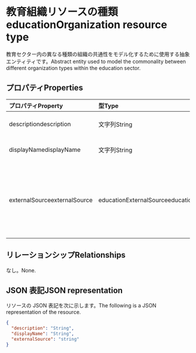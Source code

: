 # <a name="educationorganization-resource-type"></a><span data-ttu-id="8b183-101">教育組織リソースの種類</span><span class="sxs-lookup"><span data-stu-id="8b183-101">educationOrganization resource type</span></span>

<span data-ttu-id="8b183-102">教育セクター内の異なる種類の組織の共通性をモデル化するために使用する抽象エンティティです。</span><span class="sxs-lookup"><span data-stu-id="8b183-102">Abstract entity used to model the commonality between different organization types within the education sector.</span></span>

## <a name="properties"></a><span data-ttu-id="8b183-103">プロパティ</span><span class="sxs-lookup"><span data-stu-id="8b183-103">Properties</span></span>
| <span data-ttu-id="8b183-104">プロパティ</span><span class="sxs-lookup"><span data-stu-id="8b183-104">Property</span></span>     | <span data-ttu-id="8b183-105">型</span><span class="sxs-lookup"><span data-stu-id="8b183-105">Type</span></span>   |<span data-ttu-id="8b183-106">説明</span><span class="sxs-lookup"><span data-stu-id="8b183-106">Description</span></span>|
|:---------------|:--------|:----------|
|<span data-ttu-id="8b183-107">description</span><span class="sxs-lookup"><span data-stu-id="8b183-107">description</span></span>|<span data-ttu-id="8b183-108">文字列</span><span class="sxs-lookup"><span data-stu-id="8b183-108">String</span></span>| <span data-ttu-id="8b183-109">組織の説明</span><span class="sxs-lookup"><span data-stu-id="8b183-109">Organization description.</span></span>|
|<span data-ttu-id="8b183-110">displayName</span><span class="sxs-lookup"><span data-stu-id="8b183-110">displayName</span></span>|<span data-ttu-id="8b183-111">文字列</span><span class="sxs-lookup"><span data-stu-id="8b183-111">String</span></span>| <span data-ttu-id="8b183-112">組織の表示名</span><span class="sxs-lookup"><span data-stu-id="8b183-112">Organization display name.</span></span>|
|<span data-ttu-id="8b183-113">externalSource</span><span class="sxs-lookup"><span data-stu-id="8b183-113">externalSource</span></span>|<span data-ttu-id="8b183-114">educationExternalSource</span><span class="sxs-lookup"><span data-stu-id="8b183-114">educationExternalSource</span></span>| <span data-ttu-id="8b183-115">この組織を作成したソース。</span><span class="sxs-lookup"><span data-stu-id="8b183-115">Source where this organization was created from.</span></span> <span data-ttu-id="8b183-116">使用可能な値: `sis`、`manual`、`unknownFutureValue`。</span><span class="sxs-lookup"><span data-stu-id="8b183-116">The possible values are `sis`, `manual`, or `unknownFutureValue`.</span></span>|

## <a name="relationships"></a><span data-ttu-id="8b183-117">リレーションシップ</span><span class="sxs-lookup"><span data-stu-id="8b183-117">Relationships</span></span>
<span data-ttu-id="8b183-118">なし。</span><span class="sxs-lookup"><span data-stu-id="8b183-118">None.</span></span>


## <a name="json-representation"></a><span data-ttu-id="8b183-119">JSON 表記</span><span class="sxs-lookup"><span data-stu-id="8b183-119">JSON representation</span></span>

<span data-ttu-id="8b183-120">リソースの JSON 表記を次に示します。</span><span class="sxs-lookup"><span data-stu-id="8b183-120">The following is a JSON representation of the resource.</span></span>

<!-- {
  "blockType": "resource",
  "abstract": true,
  "baseType": "microsoft.graph.entity",
  "optionalProperties": [

  ],
  "@odata.type": "microsoft.graph.educationOrganization"
}-->

```json
{
  "description": "String",
  "displayName": "String",
  "externalSource": "string"
}

```

<!-- uuid: 8fcb5dbc-d5aa-4681-8e31-b001d5168d79
2015-10-25 14:57:30 UTC -->
<!-- {
  "type": "#page.annotation",
  "description": "educationOrganization resource",
  "keywords": "",
  "section": "documentation",
  "tocPath": ""
}-->